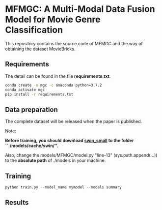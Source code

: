 # MFMGC: A Multi-Modal Data Fusion Model for Movie Genre Classification

This repository contains the source code of MFMGC and the way of obtaining the dataset MovieBricks.

## Requirements

The detail can be found in the file **requirements.txt**.

```bash
conda create -n mgc -c anaconda python=3.7.2
conda activate mgc
pip install -r requirements.txt
```

## Data preparation

The complete dataset will be released when the paper is published.

Note:

**Before training, you should download [swin_small](https://github.com/SwinTransformer/storage/releases/download/v1.0.8/swin_small_patch4_window7_224_22k.pth) to the folder ``./models/cache/swin/''.**

Also, change the models/MFMGC/model.py "line-13" (sys.path.append(...)) to the **absolute path** of ./models in your machine.



## Training

```python
python train.py --model_name mymodel --modals summary
```

## Results

